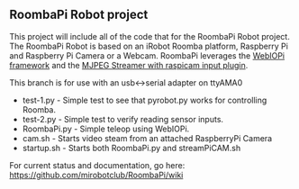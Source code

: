 ## RoombaPi Robot project

This project will include all of the code that for the RoombaPi Robot project. The RoombaPi Robot is based on an iRobot Roomba platform, Raspberry Pi and Raspberry Pi Camera or a Webcam. RoombaPi leverages the [WebIOPi framework](https://code.google.com/p/webiopi/) and the [MJPEG Streamer with raspicam input plugin](https://github.com/jacksonliam/mjpg-streamer).

This branch is for use with an usb<->serial adapter on ttyAMA0
* test-1.py      - Simple test to see that pyrobot.py works for controlling Roomba.
* test-2.py      - Simple test to verify reading sensor inputs.
* RoombaPi.py    - Simple teleop using WebIOPi. 
* cam.sh - Starts video steam from an attached RaspberryPi Camera
* startup.sh     - Starts both RoombaPi.py and streamPiCAM.sh

For current status and documentation, go here: https://github.com/mirobotclub/RoombaPi/wiki

